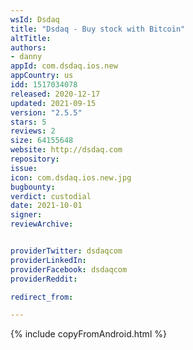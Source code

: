 ```yaml
---
wsId: Dsdaq
title: "Dsdaq - Buy stock with Bitcoin"
altTitle: 
authors:
- danny
appId: com.dsdaq.ios.new
appCountry: us
idd: 1517034078
released: 2020-12-17
updated: 2021-09-15
version: "2.5.5"
stars: 5
reviews: 2
size: 64155648
website: http://dsdaq.com
repository: 
issue: 
icon: com.dsdaq.ios.new.jpg
bugbounty: 
verdict: custodial
date: 2021-10-01
signer: 
reviewArchive:


providerTwitter: dsdaqcom
providerLinkedIn: 
providerFacebook: dsdaqcom
providerReddit:  

redirect_from:

---
```



{% include copyFromAndroid.html %}
